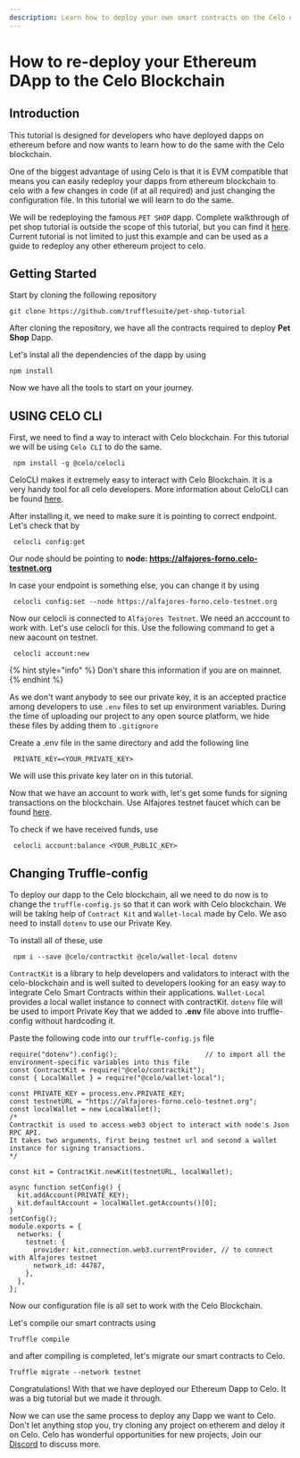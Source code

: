 ```yaml
---
description: Learn how to deploy your own smart contracts on the Celo network
---
```


# How to re-deploy your Ethereum DApp to the Celo Blockchain

## Introduction
This tutorial is designed for developers who have deployed dapps on ethereum before and now wants to learn how to do the same with the Celo blockchain.

One of the biggest advantage of using Celo is that it is EVM compatible that means you can easily redeploy your dapps from ethereum blockchain 
to celo with a few changes in code (if at all required) and just changing the configuration file.
In this tutorial we will learn to do the same.

We will be redeploying the famous `PET SHOP` dapp. Complete walkthrough of pet shop tutorial is outside the scope of this tutorial, but you can find it 
[here](https://www.trufflesuite.com/tutorials/pet-shop). 
Current tutorial is not limited to just this example and can be used as a guide to redeploy any other ethereum project to celo.


## Getting Started

Start by cloning the following repository

```
git clone https://github.com/trufflesuite/pet-shop-tutorial
```

After cloning the repository, we have all the contracts required to deploy **Pet Shop** Dapp.

Let's instal all the dependencies of the dapp by using

```
npm install
```

Now we have all the tools to start on your journey.


## USING CELO CLI

First, we need to find a way to interact with Celo blockchain. For this tutorial we will be using `Celo CLI` to do the same. 
```
 npm install -g @celo/celocli
```
CeloCLI  makes it extremely easy to interact with Celo Blockchain. It is a very handy tool for all celo developers. More information about CeloCLI can be found [here](https://docs.celo.org/celo-owner-guide/quick-start).

After installing it, we need to make sure it is pointing to correct endpoint. Let's check that by
```
 celocli config:get
```
Our node should be pointing to **node: https://alfajores-forno.celo-testnet.org**

In case your endpoint is something else, you can change it by using 
```
 celocli config:set --node https://alfajores-forno.celo-testnet.org
```
Now our celocli is connected to `Alfajores Testnet`. We need an acccount to work with. Let's use celocli for this.
Use the following command to get a new aacount on testnet.
```
 celocli account:new
```

{% hint style="info" %}
Don't share this information if you are on mainnet.
{% endhint %}

As we don't want anybody to see our private key, it is an accepted practice among developers to use `.env` files to set up environment variables. During the time of uploading
our project to any open source platform, we hide these files by adding them to `.gitignore`

Create a .env file in the same directory and add the following line
```
 PRIVATE_KEY=<YOUR_PRIVATE_KEY>
```
We will use this private key later on in this tutorial.

Now that we have an account to work with, let's get some funds for signing transactions on the blockchain. Use Alfajores testnet faucet which can be found [here](https://celo.org/developers/faucet).

To check if we have received funds, use
```
 celocli account:balance <YOUR_PUBLIC_KEY>
```

## Changing Truffle-config
To deploy our dapp to the Celo blockchain, all we need to do now is to change the `truffle-config.js` so that it can work with Celo blockchain.
We will be taking help of `Contract Kit` and `Wallet-local` made by Celo. We aso need to install `dotenv` to use our Private Key.

To install all of these, use

```
 npm i --save @celo/contractkit @celo/wallet-local dotenv
```
`ContractKit` is a library to help developers and validators to interact with the celo-blockchain and is well suited to developers looking for an
easy way to integrate Celo Smart Contracts within their applications. `Wallet-Local` provides a local wallet instance to connect with contractKit.
`dotenv` file will be used to import Private Key that we added to **.env** file above into truffle-config without hardcoding it.


Paste the following code into our `truffle-config.js` file

```
require("dotenv").config();                      // to import all the environment-specific variables into this file
const ContractKit = require("@celo/contractkit");
const { LocalWallet } = require("@celo/wallet-local");

const PRIVATE_KEY = process.env.PRIVATE_KEY;
const testnetURL = "https://alfajores-forno.celo-testnet.org";
const localWallet = new LocalWallet();
/*
Contractkit is used to access web3 object to interact with node's Json RPC API.
It takes two arguments, first being testnet url and second a wallet instance for signing transactions.
*/

const kit = ContractKit.newKit(testnetURL, localWallet);

async function setConfig() {
  kit.addAccount(PRIVATE_KEY);
  kit.defaultAccount = localWallet.getAccounts()[0];
}
setConfig();
module.exports = {
  networks: {
    testnet: {
      provider: kit.connection.web3.currentProvider, // to connect with Alfajores testnet
      network_id: 44787,
    },
  },
};
```

Now our configuration file is all set to work with the Celo Blockchain.

Let's compile our smart contracts using
```
Truffle compile
```
and after compiling is completed, let's migrate our smart contracts to Celo.

```
Truffle migrate --network testnet
```

Congratulations! With that we have deployed our Ethereum Dapp to Celo. It was a big tutorial but we made it through.

Now we can use the same process to deploy any Dapp we want to Celo. Don't let anything stop you, try cloning any project on etherem and deloy it on Celo. 
Celo has wonderful opportunities for new projects, Join our [Discord](https://discord.gg/7HGzGQvW) to discuss more.

